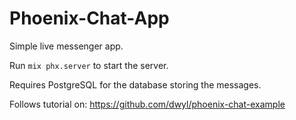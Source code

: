 # Phoenix-Chat-App

Simple live messenger app.

Run `mix phx.server` to start the server.

Requires PostgreSQL for the database storing the messages.

Follows tutorial on: https://github.com/dwyl/phoenix-chat-example
